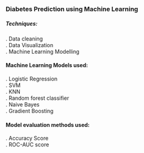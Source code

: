 ### Diabetes Prediction using Machine Learning
##### Techniques:
. Data cleaning <br />
. Data Visualization<br />
. Machine Learning Modelling

#### Machine Learning Models used:
. Logistic Regression<br />
. SVM<br />
. KNN<br />
. Random forest classifier<br />
. Naive Bayes<br />
. Gradient Boosting<br />

#### Model evaluation methods used:
. Accuracy Score<br />
. ROC-AUC score<br />



